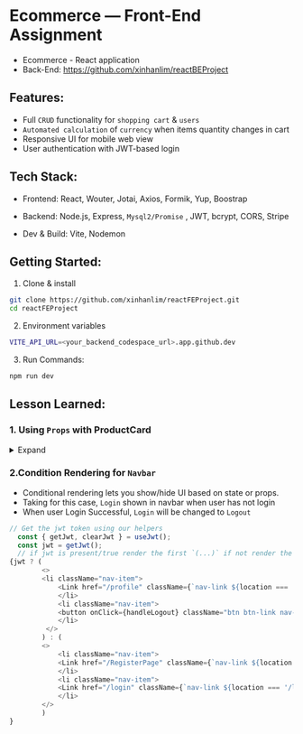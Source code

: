 # Ecommerce — Front-End Assignment
- Ecommerce - React application 
- Back-End: https://github.com/xinhanlim/reactBEProject

## Features:
- Full `CRUD` functionality for `shopping cart` & `users`
- `Automated calculation` of `currency` when items quantity changes in cart
- Responsive UI for mobile web view
- User authentication with JWT-based login 

## Tech Stack:
- Frontend: React, Wouter, Jotai, Axios, Formik, Yup, Boostrap

- Backend: Node.js, Express, `Mysql2/Promise` , JWT, bcrypt, CORS, Stripe

- Dev & Build: Vite, Nodemon


## Getting Started:
1) Clone & install
```bash
git clone https://github.com/xinhanlim/reactFEProject.git
cd reactFEProject
```
2) Environment variables
```bash
VITE_API_URL=<your_backend_codespace_url>.app.github.dev
```

3) Run Commands:
```bash
npm run dev
```


## Lesson Learned:

### 1. Using `Props` with ProductCard
<details><summary>Expand</summary>
- Props let a parent component pass data and callbacks down to a child component. 
- Below is a simple ProductCard that receives image, name, price, and an onAddToCart handler via props.

```bash
## Child Component: `ProductCard`
export default function ProductCard(props){
    return (
      <>
        <div className="card">
      <img src={props.image} className="card-img-top" alt={props.product}/>
      <div className="card-body">
        <h5 className="card-title">{props.name}</h5>
        <p className="card-text">${props.price}</p>
        <a href ="#" className="btn btn-primary" onClick={()=>{
          props.onAddToCart();
        }}>Add To Cart</a>
      </div>
    </div>
    </>
    );
}
```
- having `ProductCard()` with `(props)` as a variable to be passed on to the parents.
- so that can use in the parent component
- 
```bash
## Parent Component: `ProductPage`
 {
          products.map(p => (
            <div key={p.id} className="col-md-4 mb-4">
              <ProductCard
                image={p.image}
                name={p.name}
                price={p.price.toFixed(2)}
                onAddToCart={() => {
                  handleAddToCart(p)
                }}
              />
            </div>
          )
          )
        }
```
- Map through the product list and render one ProductCard per item.
- The parent passes props down to the child (image, name, price, onAddToCart).
- Each list item gets a stable key={p.id} to help React track elements.
</details>

### 2.Condition Rendering for `Navbar`
- Conditional rendering lets you show/hide UI based on state or props.
- Taking for this case, `Login` shown in navbar when user has not login
- When user Login Successful, `Login` will be changed to `Logout` 

```js
// Get the jwt token using our helpers
  const { getJwt, clearJwt } = useJwt();
  const jwt = getJwt();
  // if jwt is present/true render the first `(...)` if not render the next `(...)`
{jwt ? (  
        <>
        <li className="nav-item">
            <Link href="/profile" className={`nav-link ${location === '/Profile' ? 'active' : ''}`}>Profile</Link>
            </li>
            <li className="nav-item">
            <button onClick={handleLogout} className="btn btn-link nav-link">Logout</button>
            </li>
         </>
        ) : (
        <>
            <li className="nav-item">
            <Link href="/RegisterPage" className={`nav-link ${location === '/RegisterPage' ? 'active' : ''}`}>Register</Link>
            </li>
            <li className="nav-item">
            <Link href="/login" className={`nav-link ${location === '/login' ? 'active' : ''}`}>Login</Link>
            </li>
        </>
        )
}
```

